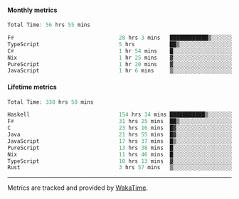 #### Monthly metrics
<!--START_SECTION:wakamonthly-->

```asm
Total Time: 56 hrs 55 mins

F#                                 28 hrs 3 mins   ████████████▒░░░░░░░░░░░░   49.27 %
TypeScript                         5 hrs           ██▒░░░░░░░░░░░░░░░░░░░░░░   08.79 %
C#                                 1 hr 54 mins    █░░░░░░░░░░░░░░░░░░░░░░░░   03.34 %
Nix                                1 hr 25 mins    ▓░░░░░░░░░░░░░░░░░░░░░░░░   02.51 %
PureScript                         1 hr 20 mins    ▓░░░░░░░░░░░░░░░░░░░░░░░░   02.36 %
JavaScript                         1 hr 6 mins     ▒░░░░░░░░░░░░░░░░░░░░░░░░   01.95 %
```

<!--END_SECTION:wakamonthly-->
#### Lifetime metrics
<!--START_SECTION:wakalifetime-->

```asm
Total Time: 338 hrs 58 mins

Haskell                            154 hrs 34 mins ███████████▒░░░░░░░░░░░░░   45.44 %
F#                                 31 hrs 25 mins  ██▒░░░░░░░░░░░░░░░░░░░░░░   09.24 %
C                                  23 hrs 16 mins  █▓░░░░░░░░░░░░░░░░░░░░░░░   06.84 %
Java                               21 hrs 55 mins  █▓░░░░░░░░░░░░░░░░░░░░░░░   06.45 %
JavaScript                         17 hrs 37 mins  █▒░░░░░░░░░░░░░░░░░░░░░░░   05.18 %
PureScript                         13 hrs 38 mins  █░░░░░░░░░░░░░░░░░░░░░░░░   04.01 %
Nix                                11 hrs 46 mins  █░░░░░░░░░░░░░░░░░░░░░░░░   03.46 %
TypeScript                         10 hrs 13 mins  ▓░░░░░░░░░░░░░░░░░░░░░░░░   03.00 %
Rust                               3 hrs 57 mins   ▒░░░░░░░░░░░░░░░░░░░░░░░░   01.17 %
```

<!--END_SECTION:wakalifetime-->

---

Metrics are tracked and provided by [WakaTime](https://github.com/athul/waka-readme).
